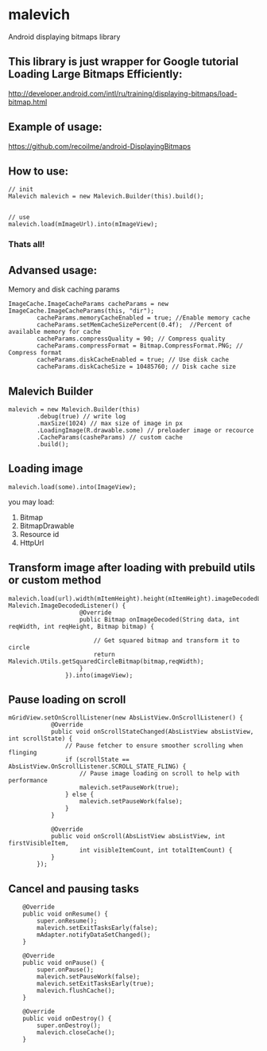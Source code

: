# malevich
Android displaying bitmaps library

This library is just wrapper for Google tutorial Loading Large Bitmaps Efficiently:
--------------
http://developer.android.com/intl/ru/training/displaying-bitmaps/load-bitmap.html

Example of usage:
--------------
https://github.com/recoilme/android-DisplayingBitmaps

How to use:
--------------
```
// init
Malevich malevich = new Malevich.Builder(this).build();


// use
malevich.load(mImageUrl).into(mImageView);

```
### Thats all!

Advansed usage:
--------------


Memory and disk caching params
```
ImageCache.ImageCacheParams cacheParams = new ImageCache.ImageCacheParams(this, "dir");
        cacheParams.memoryCacheEnabled = true; //Enable memory cache
        cacheParams.setMemCacheSizePercent(0.4f);  //Percent of available memory for cache
        cacheParams.compressQuality = 90; // Compress quality
        cacheParams.compressFormat = Bitmap.CompressFormat.PNG; // Compress format
        cacheParams.diskCacheEnabled = true; // Use disk cache
        cacheParams.diskCacheSize = 10485760; // Disk cache size
```

Malevich Builder
---------
```
malevich = new Malevich.Builder(this)
        .debug(true) // write log
        .maxSize(1024) // max size of image in px
        .LoadingImage(R.drawable.some) // preloader image or recource
        .CacheParams(casheParams) // custom cache
        .build();
```
Loading image
--------------
```
malevich.load(some).into(ImageView);
```
you may load:
1. Bitmap
2. BitmapDrawable
3. Resource id
4. HttpUrl

Transform image after loading with prebuild utils or custom method
--------------
```
malevich.load(url).width(mItemHeight).height(mItemHeight).imageDecodedListener(new Malevich.ImageDecodedListener() {
                    @Override
                    public Bitmap onImageDecoded(String data, int reqWidth, int reqHeight, Bitmap bitmap) {

                        // Get squared bitmap and transform it to circle
                        return Malevich.Utils.getSquaredCircleBitmap(bitmap,reqWidth);
                    }
                }).into(imageView);
```
Pause loading on scroll
----------------
```
mGridView.setOnScrollListener(new AbsListView.OnScrollListener() {
            @Override
            public void onScrollStateChanged(AbsListView absListView, int scrollState) {
                // Pause fetcher to ensure smoother scrolling when flinging
                if (scrollState == AbsListView.OnScrollListener.SCROLL_STATE_FLING) {
                    // Pause image loading on scroll to help with performance
                    malevich.setPauseWork(true);
                } else {
                    malevich.setPauseWork(false);
                }
            }

            @Override
            public void onScroll(AbsListView absListView, int firstVisibleItem,
                    int visibleItemCount, int totalItemCount) {
            }
        });
```

Canсel and pausing tasks
-----------------
```
    @Override
    public void onResume() {
        super.onResume();
        malevich.setExitTasksEarly(false);
        mAdapter.notifyDataSetChanged();
    }

    @Override
    public void onPause() {
        super.onPause();
        malevich.setPauseWork(false);
        malevich.setExitTasksEarly(true);
        malevich.flushCache();
    }

    @Override
    public void onDestroy() {
        super.onDestroy();
        malevich.closeCache();
    }
```


